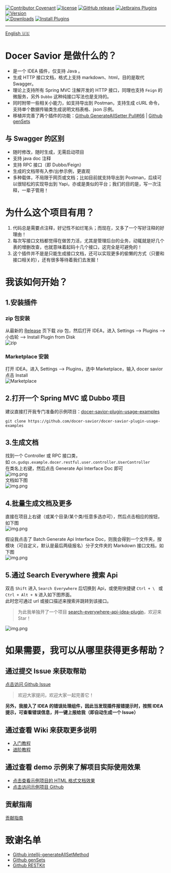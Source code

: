 [release-img]: https://img.shields.io/github/release/docer-savior/docer-savior-idea-plugin.svg
[latest-release]: https://github.com/docer-savior/docer-savior-idea-plugin/releases/latest
[plugin-img]: https://img.shields.io/badge/plugin-16860-orange.svg
[plugin]: https://plugins.jetbrains.com/plugin/16860
[jet-img]: https://img.shields.io/badge/plugin-Install%20Plugin-4597ff.svg
[jet]: http://localhost:63342/api/installPlugin?action=install&pluginId=gudqs7.github.io.doc-savior

[![Contributor Covenant](https://img.shields.io/badge/Contributor%20Covenant-2.1-4baaaa.svg)](CODE_OF_CONDUCT_CN.md)
[![license](https://img.shields.io/badge/license-MIT-green.svg)](LICENSE)
[![GitHub release][release-img]][latest-release] 
[![Jetbrains Plugins][plugin-img]][plugin]
[![Version](http://phpstorm.espend.de/badge/16860/version)][plugin]  
[![Downloads](http://phpstorm.espend.de/badge/16860/downloads)][plugin]
[![Install Plugins][jet-img]][jet]  

---
[English 🇺🇸](./README_EN.md)

# Docer Savior 是做什么的？

- 是一个 IDEA 插件，仅支持 Java 。
- 生成 HTTP 接口文档，格式上支持 markdown、html，目的是取代 Swagger。
- 理论上支持所有 Spring MVC 注解开发的 HTTP 接口，同理也支持 `Feign` 的微服务，另外 `Dubbo` 这种纯接口写法也是支持的。
- 同时附带一些相关小能力，如支持导出到 Postman，支持生成 cURL 命令，支持单个数据传输类生成说明文档表格、json 示例。
- 移植并完善了两个插件的功能：[Github GenerateAllSetter Pull#66](https://github.com/gejun123456/intellij-generateAllSetMethod/pull/66) | [Github genSets](https://github.com/yoke233/genSets)

## 与 Swagger 的区别

- 随时修改，随时生成，无需启动项目
- 支持 java doc 注释
- 支持 RPC 接口（即 Dubbo/Feign）
- 生成的文档带有入参/出参示例，更直观
- 多种载体，不局限于网页或文档；比如目前就支持导出到 Postman，后续可以很轻松的实现导出到 Yapi，亦或是类似的平台；我们的目的是，写一次注释，一辈子管用！

# 为什么这个项目有用？

1. 代码总是需要点注释，好记性不如烂笔头；而现在，又多了一个写好注释的好理由！
2. 每次写接口文档都觉得在做苦力活，尤其是管理后台的业务，动辄就是好几个表的增删改查，也就意味着起码十几个接口，这完全是可避免的！
3. 这个插件并不是是只能生成接口文档，还可以实现更多的偷懒的方式（只要和接口相关的），还有很多等待着我们去发掘！

# 我该如何开始？

## 1.安装插件
### zip 包安装
从最新的 [Release][latest-release] 页下载 zip 包，然后打开 IDEA，进入 Settings --> Plugins --> 小齿轮 --> Install Plugin from Disk  
![zip](parts/imgs/install-plugin-from-disk.png)

### Marketplace 安装
打开 IDEA，进入 Settings --> Plugins，选中 Marketplace，输入 docer savior 点击 Install  
![Marketplace](parts/imgs/install-from-marketplace.png)

## 2.打开一个 Spring MVC 或 Dubbo 项目
建议直接打开我专门准备的示例项目：[docer-savior-plugin-usage-examples](https://github.com/docer-savior/docer-savior-plugin-usage-examples)    

```shell
git clone https://github.com/docer-savior/docer-savior-plugin-usage-examples
```

## 3.生成文档
找到一个 Controller 或 RPC 接口类，  
如 `cn.gudqs.example.docer.restful.user.controller.UserController`  
在类名上右键，然后点击 Generate Api Interface Doc 即可  
![img.png](parts/imgs/gen-doc-by-class.png)  
文档如下图  
![img.png](parts/imgs/markdown-doc-user.png)


## 4.批量生成文档及更多
直接在项目上右键（或某个目录/某个类/任意多选亦可），然后点击相应的按钮，如下图  
![img.png](parts/imgs/gen-doc-batch.png)  

假设我点击了 Batch Generate Api Interface Doc，则我会得到一个文件夹，按模块（可自定义，默认是最后两级报名）分子文件夹的 Markdown 接口文档，如下图  
![img.png](parts/imgs/markdown-doc-batch.png)    

## 5.通过 Search Everywhere 搜索 Api
双击 `Shift` 进入 `Search Everywhere` 后切换到 Api，或使用快捷键 `Ctrl + \ ` 或 `Ctrl + Alt + N` 进入如下图界面。  
此时您可通过 url 或接口描述来搜索并跳转到该接口。
> 为此我单独开了一个项目 [search-everywhere-api-idea-plugin](https://github.com/docer-savior/search-everywhere-api-idea-plugin)，欢迎来 Star！    

![img.png](parts/imgs/search-everywhere-api.png)


# 如果需要，我可以从哪里获得更多帮助？

## 通过提交 Issue 来获取帮助
 [点击访问 Github Issue](https://github.com/docer-savior/docer-savior-idea-plugin/issues)  
> 欢迎大家提问，欢迎大家一起完善它！

**另外，我接入了 IDEA 的错误处理组件，因此当发现插件报错提示时，按照 IDEA 提示，可查看错误信息，并一键上报给我（即自动生成一个 Issue）**

## 通过查看 Wiki 来获取更多说明

- [入门教程](https://github.com/docer-savior/docer-savior-idea-plugin/wiki/%E5%85%A5%E9%97%A8%E6%95%99%E7%A8%8B)
- [进阶教程](https://github.com/docer-savior/docer-savior-idea-plugin/wiki/%E8%BF%9B%E9%98%B6%E6%95%99%E7%A8%8B)

## 通过查看 demo 示例来了解项目实际使用效果

- [点击查看示例项目的 HTML 格式文档效果](https://docer-savior.github.io/docer-savior-plugin-usage-examples/)
- [点击访问示例项目 Github](https://github.com/docer-savior/docer-savior-plugin-usage-examples)

## 贡献指南
 [贡献指南](CONTRIBUTING_CN.md)

# 致谢名单

- [Github intellij-generateAllSetMethod](https://github.com/gejun123456/intellij-generateAllSetMethod)
- [Github genSets](https://github.com/yoke233/genSets)
- [Github RESTKit](https://github.com/newhoo/RESTKit)